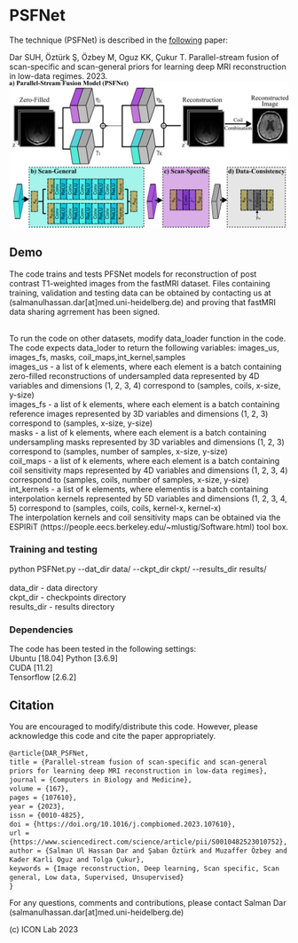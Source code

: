 # PSFNet

The technique (PSFNet) is described in the [following](https://www.sciencedirect.com/science/article/pii/S0010482523010752) paper:

Dar SUH, Öztürk Ş, Özbey M, Oguz KK, Çukur T. Parallel-stream fusion of scan-specific and scan-general priors for learning deep MRI reconstruction in low-data regimes. 2023.
![PSFNet](PSFNet.jpg)

## Demo

The code trains and tests PFSNet models for reconstruction of post contrast T1-weighted images from the fastMRI dataset. Files containing  training, validation and testing data can be obtained by contacting us at (salmanulhassan.dar[at]med.uni-heidelberg.de) and proving that fastMRI data sharing agrrement has been signed.   <br />

<br />
To run the code on other datasets, modify data_loader function in the code. The code expects data_loder to return the following variables:
images_us, images_fs, masks, coil_maps,int_kernel,samples
<br />
images_us - a list of k elements, where each element is a batch containing zero-filled reconstructions of undersampled data represented by 4D variables and dimensions (1, 2, 3, 4) correspond to (samples, coils, x-size, y-size) <br />
images_fs - a list of k elements, where each element is a batch containing reference images represented by 3D variables and dimensions (1, 2, 3) correspond to (samples,  x-size, y-size) <br />
masks - a list of k elements, where each element is a batch containing undersampling masks represented by 3D variables and dimensions (1, 2, 3) correspond to (samples,  number of samples, x-size, y-size) <br />
coil_maps - a list of k elements, where each element is a batch containing coil sensitivity maps represented by 4D variables and dimensions (1, 2, 3, 4) correspond to (samples, coils, number of samples, x-size, y-size) <br />
int_kernels - a list of k elements, where elementis is a batch containing interpolation kernels represented by 5D variables and dimensions (1, 2, 3, 4, 5) correspond to (samples, coils, coils, kernel-x, kernel-x) <br />
The interpolation kernels and coil sensitivity maps can be obtained via the ESPIRiT (https://people.eecs.berkeley.edu/~mlustig/Software.html) tool box.

### Training and testing
python PSFNet.py --dat_dir data/ --ckpt_dir ckpt/ --results_dir results/
 <br />
 <br />
data_dir - data directory  <br />
ckpt_dir - checkpoints directory <br />
results_dir - results directory

### Dependencies
The code has been tested in the following settings:<br />
Ubuntu [18.04] 
Python [3.6.9]  <br />
CUDA [11.2]  <br />
Tensorflow [2.6.2] <br />


## Citation
You are encouraged to modify/distribute this code. However, please acknowledge this code and cite the paper appropriately.
```
@article{DAR_PSFNet,
title = {Parallel-stream fusion of scan-specific and scan-general priors for learning deep MRI reconstruction in low-data regimes},
journal = {Computers in Biology and Medicine},
volume = {167},
pages = {107610},
year = {2023},
issn = {0010-4825},
doi = {https://doi.org/10.1016/j.compbiomed.2023.107610},
url = {https://www.sciencedirect.com/science/article/pii/S0010482523010752},
author = {Salman Ul Hassan Dar and Şaban Öztürk and Muzaffer Özbey and Kader Karli Oguz and Tolga Çukur},
keywords = {Image reconstruction, Deep learning, Scan specific, Scan general, Low data, Supervised, Unsupervised}
}
```
For any questions, comments and contributions, please contact Salman Dar (salmanulhassan.dar[at]med.uni-heidelberg.de) <br />

(c) ICON Lab 2023




